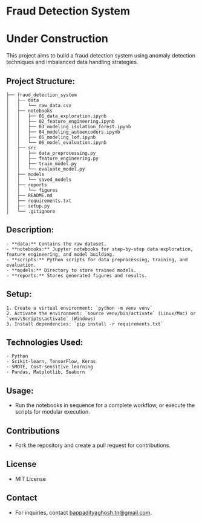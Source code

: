 # Fraud Detection System

# Under Construction

This project aims to build a fraud detection system using anomaly detection techniques and imbalanced data handling strategies.

## Project Structure:

```
├── fraud_detection_system
│   ├── data
│   │   └── raw_data.csv
│   ├── notebooks
│   │   ├── 01_data_exploration.ipynb
│   │   ├── 02_feature_engineering.ipynb
│   │   ├── 03_modeling_isolation_forest.ipynb
│   │   ├── 04_modeling_autoencoders.ipynb
│   │   ├── 05_modeling_lof.ipynb
│   │   └── 06_model_evaluation.ipynb
│   ├── src
│   │   ├── data_preprocessing.py
│   │   ├── feature_engineering.py
│   │   ├── train_model.py
│   │   └── evaluate_model.py
│   ├── models
│   │   └── saved_models
│   ├── reports
│   │   └── figures
│   ├── README.md
│   ├── requirements.txt
│   ├── setup.py
│   └── .gitignore
```

## Description:
```
- **data:** Contains the raw dataset.
- **notebooks:** Jupyter notebooks for step-by-step data exploration, feature engineering, and model building.
- **scripts:** Python scripts for data preprocessing, training, and evaluation.
- **models:** Directory to store trained models.
- **reports:** Stores generated figures and results.
```

## Setup:
```
1. Create a virtual environment: `python -m venv venv`
2. Activate the environment: `source venv/bin/activate` (Linux/Mac) or `venv\Scripts\activate` (Windows)
3. Install dependencies: `pip install -r requirements.txt`
```

## Technologies Used:
```
- Python
- Scikit-learn, TensorFlow, Keras
- SMOTE, Cost-sensitive learning
- Pandas, Matplotlib, Seaborn
```

## Usage:
- Run the notebooks in sequence for a complete workflow, or execute the scripts for modular execution.

## Contributions
- Fork the repository and create a pull request for contributions.

## License
- MIT License

## Contact
- For inquiries, contact bappadityaghosh.tn@gmail.com.
